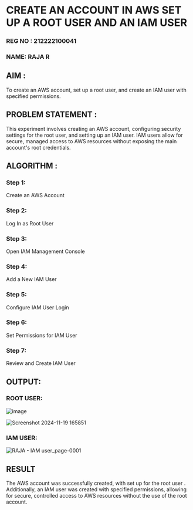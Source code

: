  # CREATE AN  ACCOUNT IN AWS SET UP A ROOT USER AND AN IAM USER 
 
### REG NO : 212222100041
### NAME: RAJA R

## AIM :
To create an AWS account, set up a root user, and create an IAM user with specified permissions.

## PROBLEM STATEMENT :
This experiment involves creating an AWS account, configuring security settings for the root user, and setting up an IAM user. IAM users allow for secure, managed access to AWS resources without exposing the main account's root credentials.

## ALGORITHM :
 ### Step 1:
 Create an AWS Account </br>
 ### Step 2:
 Log In as Root User </br>
 ### Step 3:
 Open IAM Management Console</br>
 ### Step 4:
 Add a New IAM User</br>
 ### Step 5:
 Configure IAM User Login</br>
 ### Step 6:
 Set Permissions for IAM User</br>
 ### Step 7:
 Review and Create IAM User</br>


## OUTPUT:

### ROOT USER:

![image](https://github.com/user-attachments/assets/1bdf1ca1-2150-4488-942a-9ec0d09247ac)

![Screenshot 2024-11-19 165851](https://github.com/user-attachments/assets/c48a82e0-9c90-4663-a683-40a7d3d98d6f)





 ### IAM USER:

![RAJA - IAM user_page-0001](https://github.com/user-attachments/assets/d114ece7-8d7b-477c-bb9d-fd0c580671d3)




## RESULT
The AWS account was successfully created, with set up for the root user . Additionally, an IAM user was created with specified permissions, allowing for secure, controlled access to AWS resources without the use of the root account. 

  


